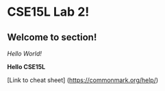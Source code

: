 # CSE15L Lab 2!

## Welcome to section!

*Hello World!*

**Hello CSE15L**

[Link to cheat sheet] (https://commonmark.org/help/)
